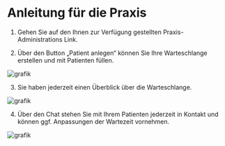 # Anleitung für die Praxis

1. 	Gehen Sie auf den Ihnen zur Verfügung gestellten Praxis-Administrations Link.

2.	Über den Button „Patient anlegen“ können Sie Ihre Warteschlange erstellen und mit Patienten füllen.

![grafik](https://github.com/kroegerba/eWartezimmer/assets/166640275/9737338f-6642-4b6f-ac14-2b3b049998f5)
	
3.	Sie haben jederzeit einen Überblick über die Warteschlange.
	
![grafik](https://github.com/kroegerba/eWartezimmer/assets/166640275/cb634317-b49b-47e1-9b65-5570131fe9e3)

4.	Über den Chat stehen Sie mit Ihrem Patienten jederzeit in Kontakt und können ggf. Anpassungen der Wartezeit vornehmen.
	
![grafik](https://github.com/kroegerba/eWartezimmer/assets/166640275/1f0208ed-69b3-43ec-aa08-4ddc13c23617)
